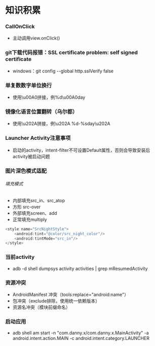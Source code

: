 # 知识积累

### CallOnClick
* 主动调用view.onClick()

### git下载代码报错：SSL certificate problem: self signed certificate
* windows：git config --global http.sslVerify false

### 单复数数字单位换行
* 使用\u00A0拼接，例%d\u00A0day

### 镜像化语言位置翻转（乌尔都）
* 使用\u202A拼接，例\u202A %d-%sday\u202A

### Launcher Activity注意事项
* 启动的activity，intent-filter不可设置Default属性，否则会导致安装后activity被启动问题

### 图片深色模式适配
###### 填充模式
* 内部填充src_in、src_atop
* 方形 src-over
* 外部填充screen、add
* 正常填充multiply
```java
<style name="SrcNightStyle">
    <android:tint="@color/src_night_color"/>
    <android:tintMode="src_in"/>
</style>
```

### 当前activity
* adb -d shell dumpsys activity activities | grep mResumedActivity

### 资源冲突
* AndroidManifest 冲突（tools:replace="android:name"）
* 包冲突（exclude排除，使用统一依赖版本）
* 资源名冲突（模块前缀命名）

### 启动应用
* adb shell am start -n "com.danny.x/com.danny.x.MainActivity" -a android.intent.action.MAIN -c android.intent.category.LAUNCHER
